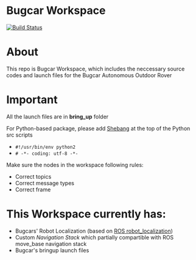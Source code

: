 # Bugcar Workspace
[![Build Status](https://travis-ci.com/tranqkhue/bugcar.svg?token=Lywx1Kzgk1pQDGSsYXzR&branch=master)](https://travis-ci.com/tranqkhue/bugcar)
# About
This repo is Bugcar Workspace, which includes the neccessary source codes and launch files for the Bugcar Autonomous Outdoor Rover
# Important
All the launch files are in **bring_up** folder

For Python-based package, please add [Shebang](https://en.wikipedia.org/wiki/Shebang_%28Unix%29#Portability) at the top of the Python src scripts

- `#!/usr/bin/env python2`
- `# -*- coding: utf-8 -*-`

Make sure the nodes in the workspace following rules:
- Correct topics
- Correct message types
- Correct frame
# This Workspace currently has:
- Bugcars' Robot Localization (based on [ROS robot_localization](https://github.com/cra-ros-pkg/robot_localization))
- Custom *Navigation Stack* which partially compartible with ROS move_base navigation stack
- Bugcar's bringup launch files
